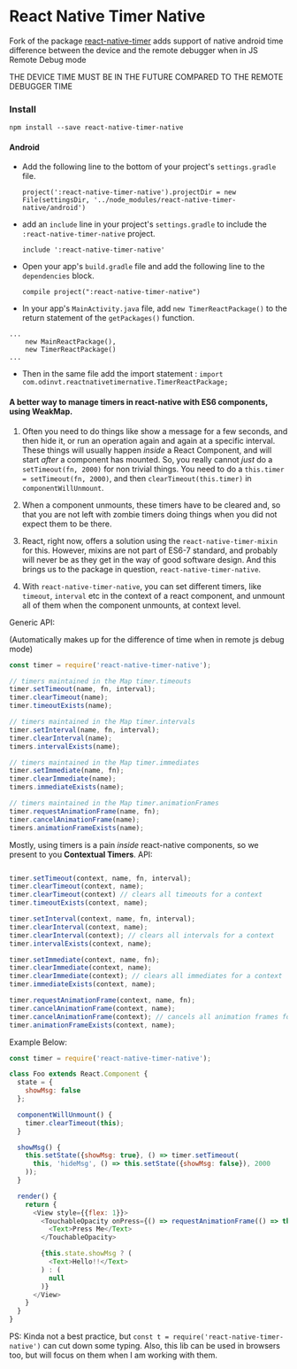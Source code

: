 # React Native Timer Native

Fork of the package [react-native-timer](https://github.com/fractaltech/react-native-timer) adds support of native android time difference between the device and the remote debugger when in JS Remote Debug mode

THE DEVICE TIME MUST BE IN THE FUTURE COMPARED TO THE REMOTE DEBUGGER TIME

### Install

`npm install --save react-native-timer-native`

#### Android


 - Add the following line to the bottom of your project's `settings.gradle` file.

    `project(':react-native-timer-native').projectDir = new File(settingsDir, '../node_modules/react-native-timer-native/android')`

 - add an `include` line in your project's `settings.gradle` to include the `:react-native-timer-native` project.

    `include ':react-native-timer-native'`

 - Open your app's `build.gradle` file and add the following line to the `dependencies` block.

    `compile project(":react-native-timer-native")`

 - In your app's `MainActivity.java` file, add `new TimerReactPackage()` to the return statement of the `getPackages()` function.

```
...
    new MainReactPackage(),
    new TimerReactPackage()
...
```

 - Then in the same file add the import statement :
 `import com.odinvt.reactnativetimernative.TimerReactPackage;`

#### A better way to manage timers in react-native with ES6 components, using __WeakMap__.


1. Often you need to do things like show a message for a few seconds, and then hide it, or run an operation again and again at a specific interval. These things will usually happen *inside* a React Component, and will start *after* a component has mounted. So, you really cannot *just* do a `setTimeout(fn, 2000)` for non trivial things. You need to do a `this.timer = setTimeout(fn, 2000)`, and then `clearTimeout(this.timer)` in `componentWillUnmount`.

2. When a component unmounts, these timers have to be cleared and, so that you are not left with zombie timers doing things when you did not expect them to be there.

3. React, right now, offers a solution using the `react-native-timer-mixin` for this. However, mixins are not part of ES6-7 standard, and probably will never be as they get in the way of good software design. And this brings us to the package in question, `react-native-timer-native`.

4. With `react-native-timer-native`, you can set different timers, like `timeout`, `interval` etc in the context of a react component, and unmount all of them when the component unmounts, at context level.

Generic API:

(Automatically makes up for the difference of time when in remote js debug mode)

```js
const timer = require('react-native-timer-native');

// timers maintained in the Map timer.timeouts
timer.setTimeout(name, fn, interval);
timer.clearTimeout(name);
timer.timeoutExists(name);

// timers maintained in the Map timer.intervals
timer.setInterval(name, fn, interval);
timer.clearInterval(name);
timers.intervalExists(name);

// timers maintained in the Map timer.immediates
timer.setImmediate(name, fn);
timer.clearImmediate(name);
timers.immediateExists(name);

// timers maintained in the Map timer.animationFrames
timer.requestAnimationFrame(name, fn);
timer.cancelAnimationFrame(name);
timers.animationFrameExists(name);

```

Mostly, using timers is a pain *inside* react-native components, so we present to you
__Contextual Timers__. API:
```js

timer.setTimeout(context, name, fn, interval);
timer.clearTimeout(context, name);
timer.clearTimeout(context) // clears all timeouts for a context
timer.timeoutExists(context, name);

timer.setInterval(context, name, fn, interval);
timer.clearInterval(context, name);
timer.clearInterval(context); // clears all intervals for a context
timer.intervalExists(context, name);

timer.setImmediate(context, name, fn);
timer.clearImmediate(context, name);
timer.clearImmediate(context); // clears all immediates for a context
timer.immediateExists(context, name);

timer.requestAnimationFrame(context, name, fn);
timer.cancelAnimationFrame(context, name);
timer.cancelAnimationFrame(context); // cancels all animation frames for a context
timer.animationFrameExists(context, name);


```

Example Below:

```js
const timer = require('react-native-timer-native');

class Foo extends React.Component {
  state = {
    showMsg: false
  };

  componentWillUnmount() {
    timer.clearTimeout(this);
  }

  showMsg() {
    this.setState({showMsg: true}, () => timer.setTimeout(
      this, 'hideMsg', () => this.setState({showMsg: false}), 2000
    ));
  }

  render() {
    return {
      <View style={{flex: 1}}>
        <TouchableOpacity onPress={() => requestAnimationFrame(() => this.showMsg())}>
          <Text>Press Me</Text>
        </TouchableOpacity>

        {this.state.showMsg ? (
          <Text>Hello!!</Text>
        ) : (
          null
        )}
      </View>
    }
  }
}


```

PS: Kinda not a best practice, but `const t = require('react-native-timer-native')` can cut down some typing.
Also, this lib can be used in browsers too, but will focus on them when I am working with them.
